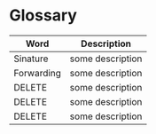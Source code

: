 # Glossary

| Word                           | Description                           |
| ------------------------------ | --------------------------------------|
| Sinature                       |     some description |
| Forwarding                     |  some description |
| DELETE                         |     some description |
| DELETE                         |     some description |
| DELETE                         |      some description |

